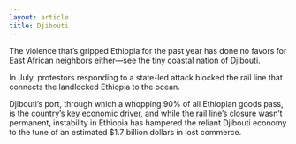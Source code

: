 ```yaml
---
layout: article
title: Djibouti
---
```


The violence that’s gripped Ethiopia for the past year has done no favors for East African neighbors either––see the tiny coastal nation of Djibouti.

In July, protestors responding to a state-led attack blocked the rail line that connects the landlocked Ethiopia to the ocean.

Djibouti’s port, through which a whopping 90% of all Ethiopian goods pass, is the country’s key economic driver, and while the rail line’s closure wasn’t permanent, instability in Ethiopia has hampered the reliant Djibouti economy to the tune of an estimated $1.7 billion dollars in lost commerce.
